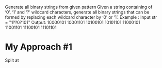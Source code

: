 Generate all binary strings from given pattern
Given a string containing of ‘0’, ‘1’ and ‘?’ wildcard characters, generate all binary strings that can be formed by replacing each wildcard character by ‘0’ or ‘1’.
Example :
Input str = "1??0?101"
Output:
10000101
10001101
10100101
10101101
11000101
11001101
11100101
11101101


# My Approach #1
Split at  